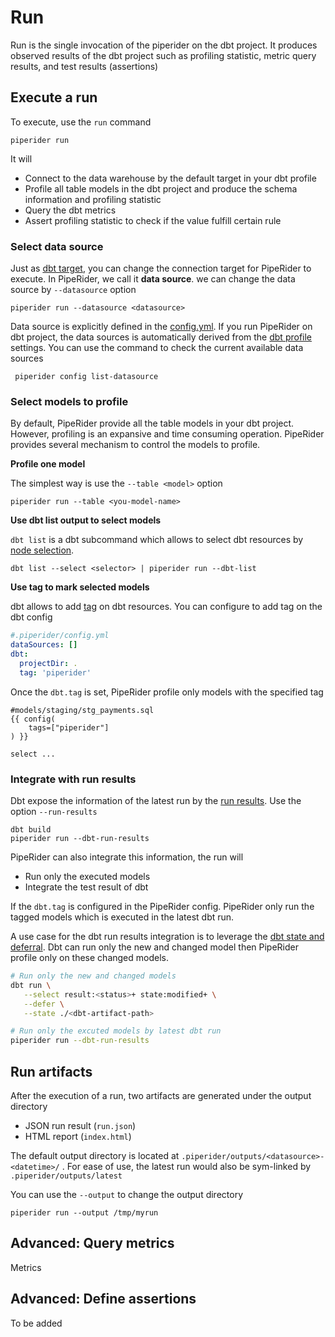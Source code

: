 # Run

Run is the single invocation of the piperider on the dbt project. It produces observed results of the dbt project such as profiling statistic, metric query results, and test results (assertions)

## Execute a run

To execute, use the `run` command&#x20;

```
piperider run
```

It will

* Connect to the data warehouse by the default target in your dbt profile
* Profile all table models in the dbt project and produce the schema information and profiling statistic
* Query the dbt metrics
* Assert profiling statistic to check if the value fulfill certain rule

### Select data source

Just as [dbt target](https://docs.getdbt.com/reference/dbt-jinja-functions/target), you can change the connection target for PipeRider to execute. In PipeRider, we call it **data source**. we can change the data source by `--datasource` option&#x20;

```
piperider run --datasource <datasource>
```

Data source is explicitly defined in the [config.yml](../../reference/project-structure/config.yml.md). If you run PipeRider on dbt project, the data sources is automatically derived from the [dbt profile](https://docs.getdbt.com/reference/profiles.yml) settings. You can use the command to check the current available data sources

```
 piperider config list-datasource
```

### Select models to profile

By default, PipeRider provide all the table models in your dbt project. However, profiling is an expansive and time consuming operation.  PipeRider provides several mechanism to control the models to profile.

**Profile one model**

The simplest way is use the `--table <model>` option

```
piperider run --table <you-model-name>
```

**Use dbt list output to select models**

`dbt list` is a dbt subcommand which allows to select dbt resources by [node selection](https://docs.getdbt.com/reference/node-selection/syntax).

```
dbt list --select <selector> | piperider run --dbt-list
```

**Use tag to mark selected models**

dbt allows to add [tag](https://docs.getdbt.com/reference/resource-configs/tags) on dbt resources. You can configure to add tag on the dbt config

```yaml
#.piperider/config.yml
dataSources: []
dbt:
  projectDir: .
  tag: 'piperider'
```

Once the `dbt.tag` is set, PipeRider profile only models with the specified tag

```
#models/staging/stg_payments.sql
{{ config(
    tags=["piperider"]
) }}

select ...

```

### Integrate with run results

Dbt expose the information of the latest run by the [run results](https://docs.getdbt.com/reference/artifacts/run-results-json). Use the option `--run-results`&#x20;

```
dbt build
piperider run --dbt-run-results
```

PipeRider can also integrate this information, the run will

* Run only the executed models
* Integrate the test result of dbt

If the `dbt.tag` is configured in the PipeRider config. PipeRider only run the tagged models which is executed in the latest dbt run.

A use case for the dbt run results integration is to leverage the [dbt state and deferral](https://docs.getdbt.com/docs/deploy/about-state). Dbt can run only the new and changed model then PipeRider profile only on these changed models.

```bash
# Run only the new and changed models
dbt run \
   --select result:<status>+ state:modified+ \
   --defer \
   --state ./<dbt-artifact-path>

# Run only the excuted models by latest dbt run
piperider run --dbt-run-results
```

## Run artifacts

After the execution of a run, two artifacts are generated under the output directory

* JSON run result (`run.json`)
* HTML report (`index.html`)

The default output directory is located at `.piperider/outputs/<datasource>-<datetime>/` . For ease of use, the latest run would also be sym-linked by `.piperider/outputs/latest`

You can use the `--output` to change the output directory

```
piperider run --output /tmp/myrun
```

## Advanced: Query metrics

Metrics&#x20;

## Advanced: Define assertions

To be added





